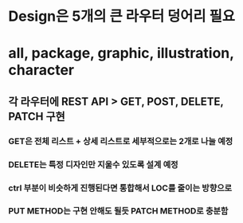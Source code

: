 # Design은 5개의 큰 라우터 덩어리 필요

# all, package, graphic, illustration, character

## 각 라우터에 REST API > GET, POST, DELETE, PATCH 구현

### GET은 전체 리스트 + 상세 리스트로 세부적으로는 2개로 나눌 예정

### DELETE는 특정 디자인만 지울수 있도록 설계 예정

### ctrl 부분이 비슷하게 진행된다면 통합해서 LOC를 줄이는 방향으로

### PUT METHOD는 구현 안해도 될듯 PATCH METHOD로 충분함
